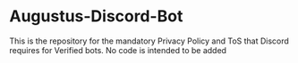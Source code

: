 # Augustus-Discord-Bot
This is the repository for the mandatory Privacy Policy and ToS that Discord requires for Verified bots.  No code is intended to be added
